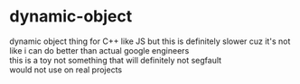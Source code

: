 # dynamic-object
dynamic object thing for C++ like JS but this is definitely slower cuz it's not like i can do better than actual google engineers  
this is a toy not something that will definitely not segfault  
would not use on real projects

